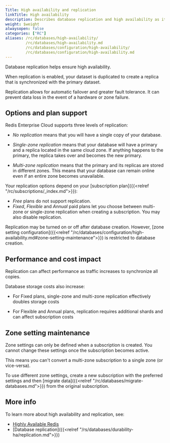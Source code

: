 ```yaml
---
Title: High availability and replication
linkTitle: High availability
description: Describes database replication and high availability as it affects Redis Enterprise Cloud.   
weight: $weight
alwaysopen: false
categories: ["RC"]
aliases: /rc/databases/high-availability/
         /rc/databases/high-availability.md
         /rc/databases/configuration/high-availability/
         /rc/databases/configuration/high-availability.md
---
```


Database replication helps ensure high availability. 

When replication is enabled, your dataset is duplicated to create a replica that is synchronized with the primary dataset.  

Replication allows for automatic failover and greater fault tolerance.  It can prevent data loss in the event of a hardware or zone failure. 

## Options and plan support

Redis Enterprise Cloud supports three levels of replication:

- _No replication_ means that you will have a single copy of your database.

- _Single-zone replication_ means that your database will have a primary and a replica located in the same cloud zone. If anything happens to the primary, the replica takes over and becomes the new primary.

- _Multi-zone replication_ means that the primary and its replicas are stored in different zones. This means that your database can remain online even if an entire zone becomes unavailable.

Your replication options depend on your [subscription plan]({{<relref "/rc/subscriptions/_index.md">}}):

- _Free_ plans do not support replication.
- _Fixed_, _Flexible_ and _Annual_ paid plans let you choose between multi-zone or single-zone replication when creating a subscription. You may also disable replication.

Replication may be turned on or off after database creation.  However, [zone setting configuration]({{<relref "/rc/databases/configuration/high-availability.md#zone-setting-maintenance">}}) is restricted to database creation.  

## Performance and cost impact 

Replication can affect performance as traffic increases to synchronize all copies. 

Database storage costs also increase:

- For Fixed plans, single-zone and multi-zone replication effectively doubles storage costs

- For Flexible and Annual plans, replication requires additional shards and can affect subscription costs

## Zone setting maintenance

Zone settings can only be defined when a subscription is created.  You cannot change these settings once the subscription becomes active.

This means you can't convert a multi-zone subscription to a single zone (or vice-versa).  

To use different zone settings, create a new subscription with the preferred settings and then [migrate data]({{<relref "/rc/databases/migrate-databases.md">}}) from the original subscription.

## More info

To learn more about high availability and replication, see:
- [Highly Available Redis](https://redislabs.com/redis-enterprise/technology/highly-available-redis/)
- [Database replication]({{<relref "/rs/databases/durability-ha/replication.md">}})
